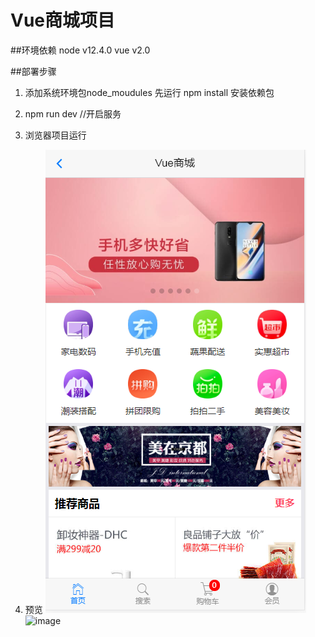 # Vue商城项目

##环境依赖
node v12.4.0
vue v2.0 

##部署步骤
1. 添加系统环境包node_moudules
    先运行 npm install 安装依赖包

2. npm run dev  //开启服务

3. 浏览器项目运行

4. 预览
![image](https://github.com/Bebe-gu/Vue-cms/blob/master/1.png?raw=true)
![image](https://github.com/Bebe-gu/Vue-cms/blob/master/demo.gif?raw=true)

